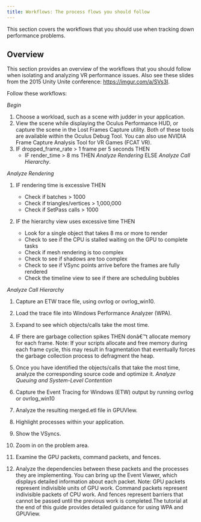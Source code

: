 ```yaml
---
title: Workflows: The process flows you should follow
---
```

This section covers the workflows that you should use when tracking down performance problems.

## Overview

This section provides an overview of the workflows that you should follow when isolating and analyzing VR performance issues. Also see these slides from the 2015 Unity Unite conference: <https://imgur.com/a/SVs3I>.

Follow these workflows:

*Begin*

1. Choose a workload, such as a scene with judder in your application. 
2. View the scene while displaying the Oculus Performance HUD, or capture the scene in the Lost Frames Capture utility. Both of these tools are available within the Oculus Debug Tool. You can also use NVIDIA Frame Capture Analysis Tool for VR Games (FCAT VR).
3. IF dropped\_frame\_rate > 1 frame per 5 seconds THEN 
	* IF render\_time > 8 ms THEN *Analyze Rendering* ELSE *Analyze Call Hierarchy*.
	
*Analyze Rendering*

1. IF rendering time is excessive THEN 
	* Check if batches > 1000 
	* Check if triangles/vertices > 1,000,000 
	* Check if SetPass calls > 1000 
	
2. IF the hierarchy view uses excessive time THEN
	* Look for a single object that takes 8 ms or more to render 
	* Check to see if the CPU is stalled waiting on the GPU to complete tasks
	* Check if mesh rendering is too complex 
	* Check to see if shadows are too complex 
	* Check to see if VSync points arrive before the frames are fully rendered
	* Check the timeline view to see if there are scheduling bubbles
	
*Analyze Call Hierarchy*

1. Capture an ETW trace file, using ovrlog or ovrlog\_win10. 
2. Load the trace file into Windows Performance Analyzer (WPA).
3. Expand to see which objects/calls take the most time. 
4. IF there are garbage collection spikes THEN donâ€™t allocate memory for each frame. Note: If your scripts allocate and free memory during each frame cycle, this may result in fragmentation that eventually forces the garbage collection process to defragment the heap.
5. Once you have identified the objects/calls that take the most time, analyze the corresponding source code and optimize it. 
*Analyze Queuing and System-Level Contention*

1. Capture the Event Tracing for Windows (ETW) output by running ovrlog or ovrlog\_win10
2. Analyze the resulting merged.etl file in GPUVIew. 
3. Highlight processes within your application.
4. Show the VSyncs. 
5. Zoom in on the problem area. 
6. Examine the GPU packets, command packets, and fences.
7. Analyze the dependencies between these packets and the processes they are implementing. You can bring up the Event Viewer, which displays detailed information about each packet.
Note: GPU packets represent indivisible units of GPU work. Command packets represent indivisible packets of CPU work. And fences represent barriers that cannot be passed until the previous work is completed.The tutorial at the end of this guide provides detailed guidance for using WPA and GPUView.

